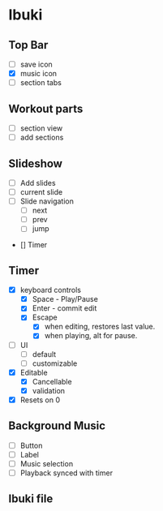 # Ibuki

## Top Bar
- [ ] save icon
- [x] music icon
- [ ] section tabs

## Workout parts
- [ ] section view
- [ ] add sections
  
## Slideshow
- [ ] Add slides
- [ ] current slide
- [ ] Slide navigation
  - [ ] next
  - [ ] prev
  - [ ] jump
- [] Timer

## Timer
- [x] keyboard controls
  - [x] Space - Play/Pause
  - [x] Enter - commit edit
  - [x] Escape
    -[x] when editing, restores last value.
    -[x] when playing, alt for pause.
- [ ] UI
  - [ ] default
  - [ ] customizable
- [x] Editable
  - [x] Cancellable
  - [x] validation
- [x] Resets on 0

## Background Music
- [ ] Button
- [ ] Label
- [ ] Music selection
- [ ] Playback synced with timer

## Ibuki file